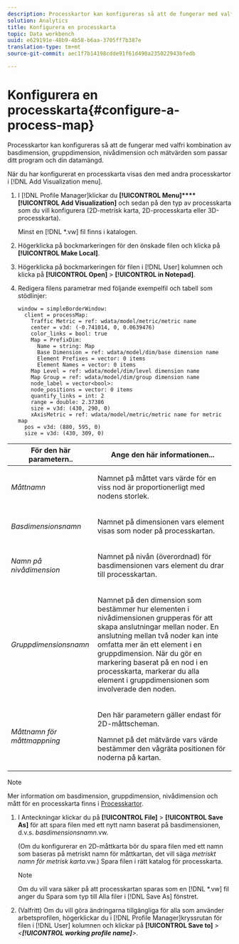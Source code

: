 ```yaml
---
description: Processkartor kan konfigureras så att de fungerar med valfri kombination av basdimension, gruppdimension, nivådimension och mätvärden som passar ditt program och din datamängd.
solution: Analytics
title: Konfigurera en processkarta
topic: Data workbench
uuid: e629191e-48b9-4b58-b6aa-3705ff7b387e
translation-type: tm+mt
source-git-commit: aec1f7b14198cdde91f61d490a235022943bfedb

---
```



# Konfigurera en processkarta{#configure-a-process-map}

Processkartor kan konfigureras så att de fungerar med valfri kombination av basdimension, gruppdimension, nivådimension och mätvärden som passar ditt program och din datamängd.

När du har konfigurerat en processkarta visas den med andra processkartor i [!DNL Add Visualization menu].

1. I [!DNL Profile Manager]klickar du **[!UICONTROL Menu]****[!UICONTROL Add Visualization]** och sedan på den typ av processkarta som du vill konfigurera (2D-metrisk karta, 2D-processkarta eller 3D-processkarta).

   Minst en [!DNL *.vw] fil finns i katalogen.

1. Högerklicka på bockmarkeringen för den önskade filen och klicka på **[!UICONTROL Make Local]**.
1. Högerklicka på bockmarkeringen för filen i [!DNL User] kolumnen och klicka på **[!UICONTROL Open]** > **[!UICONTROL in Notepad]**.
1. Redigera filens parametrar med följande exempelfil och tabell som stödlinjer:

   ```
   window = simpleBorderWindow: 
     client = processMap: 
       Traffic Metric = ref: wdata/model/metric/metric name
       center = v3d: (-0.741014, 0, 0.0639476)
       color_links = bool: true
       Map = PrefixDim: 
         Name = string: Map
         Base Dimension = ref: wdata/model/dim/base dimension name
         Element Prefixes = vector: 0 items
         Element Names = vector: 0 items
       Map Level = ref: wdata/model/dim/level dimension name
       Map Group = ref: wdata/model/dim/group dimension name
       node_label = vector<bool>: 
       node_positions = vector: 0 items
       quantify_links = int: 2
       range = double: 2.37386
       size = v3d: (430, 290, 0)
       xAxisMetric = ref: wdata/model/metric/metric name for metric map
     pos = v3d: (880, 595, 0)
     size = v3d: (430, 309, 0)
   ```

<table id="table_3F072DB1B68746C49DF9332718982EBE"> 
 <thead> 
  <tr> 
   <th colname="col1" class="entry"> För den här parametern.. </th> 
   <th colname="col2" class="entry"> Ange den här informationen... </th> 
  </tr> 
 </thead>
 <tbody> 
  <tr> 
   <td colname="col1"> <p><i>Måttnamn</i> </p> </td> 
   <td colname="col2"> <p>Namnet på måttet vars värde för en viss nod är proportionerligt med nodens storlek. </p> </td> 
  </tr> 
  <tr> 
   <td colname="col1"> <p><i>Basdimensionsnamn</i> </p> </td> 
   <td colname="col2"> <p>Namnet på dimensionen vars element visas som noder på processkartan. </p> </td> 
  </tr> 
  <tr> 
   <td colname="col1"> <p><i>Namn på nivådimension</i> </p> </td> 
   <td colname="col2"> <p>Namnet på nivån (överordnad) för basdimensionen vars element du drar till processkartan. </p> </td> 
  </tr> 
  <tr> 
   <td colname="col1"> <p><i>Gruppdimensionsnamn</i> </p> </td> 
   <td colname="col2"> <p>Namnet på den dimension som bestämmer hur elementen i nivådimensionen grupperas för att skapa anslutningar mellan noder. En anslutning mellan två noder kan inte omfatta mer än ett element i en gruppdimension. När du gör en markering baserat på en nod i en processkarta, markerar du alla element i gruppdimensionen som involverade den noden. </p> </td> 
  </tr> 
  <tr> 
   <td colname="col1"> <p><i>Måttnamn för måttmappning</i> </p> </td> 
   <td colname="col2"> <p>Den här parametern gäller endast för 2D-måttscheman. </p> <p>Namnet på det mätvärde vars värde bestämmer den vågräta positionen för noderna på kartan. </p> </td> 
  </tr> 
 </tbody> 
</table>

>[!NOTE]
>
>Mer information om basdimension, gruppdimension, nivådimension och mått för en processkarta finns i [Processkartor](../../../home/c-get-started/c-analysis-vis/c-proc-maps/c-proc-maps.md#concept-880aee224404429785b733a4e80d275e).

1. I Anteckningar klickar du på **[!UICONTROL File]** > **[!UICONTROL Save As]** för att spara filen med ett nytt namn baserat på basdimensionen, d.v.s. *basdimensionsnamn*.vw.

   (Om du konfigurerar en 2D-måttkarta bör du spara filen med ett namn som baseras på metriskt namn för måttkartan, det vill säga *metriskt namn för metrisk karta*.vw.) Spara filen i rätt katalog för processkarta.

   >[!NOTE]
   >
   >Om du vill vara säker på att processkartan sparas som en [!DNL *.vw] fil anger du Spara som typ till Alla filer i [!DNL Save As] fönstret.

1. (Valfritt) Om du vill göra ändringarna tillgängliga för alla som använder arbetsprofilen, högerklickar du i [!DNL Profile Manager]kryssrutan för filen i [!DNL User] kolumnen och klickar på **[!UICONTROL Save to]** > *&lt;**[!UICONTROL working profile name]**>*.

